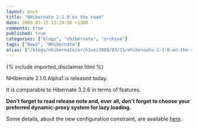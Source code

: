 ```yaml
---
layout: post
title: "NHibernate 2.1.0 on the road"
date: 2009-03-15 13:29:00 +1300
comments: true
published: true
categories: ["blogs", "nhibernate", "archive"]
tags: ["News", "NHibernate"]
alias: ["/blogs/nhibernate/archive/2009/03/15/nhibernate-2-1-0-on-the-road.aspx"]
---
```

<!-- more -->
{% include imported_disclaimer.html %}
<p>NHibernate 2.1.0.Alpha1 is released today. </p>
<p>It is comparable to Hibernate 3.2.6 in terms of features.&nbsp; </p>
<p><strong>Don&rsquo;t forget to read release note and, over all, don&rsquo;t forget to choose your preferred dynamic-proxy system for lazy loading.</strong></p>
<p>Some details, about the new configuration constraint, are available <a href="/blogs/nhibernate/archive/2008/11/09/nh2-1-0-bytecode-providers.aspx">here</a>.</p>
